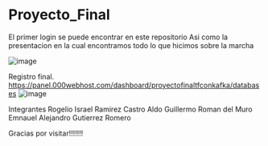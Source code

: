 # Proyecto_Final
El primer login se puede encontrar en este repositorio 
Asi como la presentacion en la cual encontramos todo lo que hicimos sobre la marcha

![image](https://github.com/RogelioIRamirez/Proyecto_Final/assets/148840055/d8fb0708-ed82-4b62-ac99-fc6c2670eb8a)


Registro final.
https://panel.000webhost.com/dashboard/proyectofinaltfconkafka/databases
![image](https://github.com/RogelioIRamirez/Proyecto_Final/assets/148840055/a90a11f1-66a1-4fb1-b3c8-b653c3c07b8a)



Integrantes 
Rogelio Israel Ramirez Castro
Aldo Guillermo Roman del Muro
Emnauel Alejandro Gutierrez Romero

Gracias por visitar!!!!!!!
